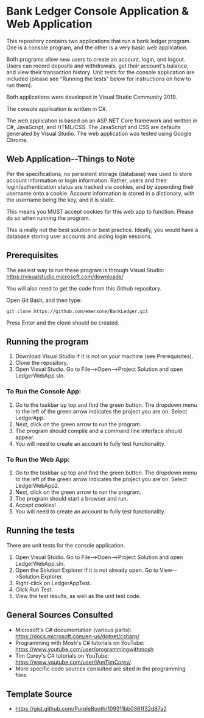 # Bank Ledger Console Application & Web Application

This repository contains two applications that run a bank ledger program. One is a console program, and the other is a very basic web application. 

Both programs allow new users to create an account, login, and logout. Users can record deposits and withdrawals, get their account's balance, and view their transaction history. Unit tests for the console application are included (please see "Running the tests" below for instructions on how to run them).

Both applications were developed in Visual Studio Community 2019.

The console application is written in C#. 

The web application is based on an ASP.NET Core framework and written in C#, JavaScript, and HTML/CSS. The JavaScript and CSS are defaults generated by Visual Studio. The web application was tested using Google Chrome.


## Web Application--Things to Note

Per the specifications, no persistent storage (database) was used to store account information or login information. Rather, users and their login/authentication status are tracked via cookies, and by appending their username onto a cookie. Account information is stored in a dictionary, with the username being the key, and it is static.  

This means you MUST accept cookies for this web app to function. Please do so when running the program.

This is really not the best solution or best practice. Ideally, you would have a database storing user accounts and aiding login sessions. 


## Prerequisites

The easiest way to run these program is through Visual Studio: https://visualstudio.microsoft.com/downloads/

You will also need to get the code from this Github repository.

Open Git Bash, and then type:

```
git clone https://github.com/emersone/BankLedger.git
```
Press Enter and the clone should be created.


## Running the program

1. Download Visual Studio if it is not on your machine (see Prerequisites).
2. Clone the repository.
3. Open Visual Studio. Go to File-->Open-->Project Solution and open LedgerWebApp.sln. 

### To Run the Console App:

1. Go to the taskbar up top and find the green button. The dropdown menu to the left of the green arrow indicates the project you are on. Select LedgerApp.
2. Next, click on the green arrow to run the program.
3. The program should compile and a command line interface should appear.
4. You will need to create an account to fully test functionality.

### To Run the Web App:

1. Go to the taskbar up top and find the green button. The dropdown menu to the left of the green arrow indicates the project you are on. Select LedgerWebApp2.
2. Next, click on the green arrow to run the program. 
4. The program should start a browser and run. 
5. Accept cookies!
6. You will need to create an account to fully test functionality.


## Running the tests

There are unit tests for the console application. 

1. Open Visual Studio. Go to File-->Open-->Project Solution and open LedgerWebApp.sln. 
2. Open the Solution Explorer if it is not already open. Go to View-->Solution Explorer.
3. Right-click on LedgerAppTest.
4. Click Run Test.
5. View the test results, as well as the unit test code.


## General Sources Consulted

* Microsoft's C# documentation (various parts): https://docs.microsoft.com/en-us/dotnet/csharp/
* Programming with Mosh's C# tutorials on YouTube: https://www.youtube.com/user/programmingwithmosh
* Tim Corey's C# tutorials on YouTube: https://www.youtube.com/user/IAmTimCorey/
* More specific code sources consulted are sited in the programming files.


## Template Source

* https://gist.github.com/PurpleBooth/109311bb0361f32d87a2
